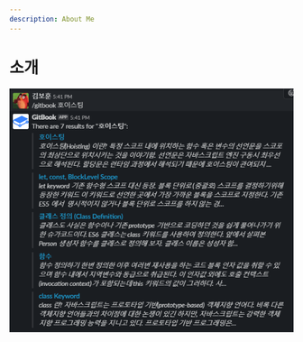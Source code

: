 ```yaml
---
description: About Me
---
```


# 소개

![&#xC774;&#xB7F0; &#xC6A9;&#xB3C4;&#xAC00; !?!](.gitbook/assets/image%20%2834%29.png)

